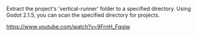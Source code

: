 Extract the project's 'vertical-runner' folder to a specified directory.
Using Godot 2.1.5, you can scan the specified directory for projects.

https://www.youtube.com/watch?v=9FrnH_Fqqjw
